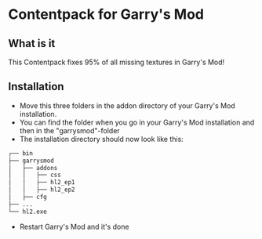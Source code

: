 # Contentpack for Garry's Mod

## What is it
This Contentpack fixes 95% of all missing textures in Garry's Mod!

## Installation
- Move this three folders in the addon directory of your Garry's Mod installation. 
- You can find the folder when you go in your Garry's Mod installation and then in the "garrysmod"-folder
- The installation directory should now look like this:
```bash
┌── bin
├── garrysmod
│   ├── addons
│   │   ├── css
│   │   ├── hl2_ep1
│   │   ├── hl2_ep2
│   ├── cfg
├── ...
└── hl2.exe
```

- Restart Garry's Mod and it's done
